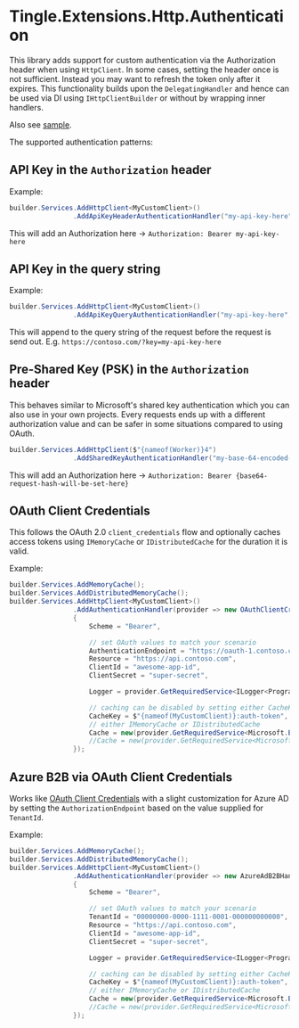 # Tingle.Extensions.Http.Authentication

This library adds support for custom authentication via the Authorization header when using `HttpClient`. In some cases, setting the header once is not sufficient. Instead you may want to refresh the token only after it expires.
This functionality builds upon the `DelegatingHandler` and hence can be used via DI using `IHttpClientBuilder` or without by wrapping inner handlers.

Also see [sample](./samples/HttpAuthenticationSample).

The supported authentication patterns:

## API Key in the `Authorization` header

Example:

```cs
builder.Services.AddHttpClient<MyCustomClient>()
                .AddApiKeyHeaderAuthenticationHandler("my-api-key-here", scheme: "Bearer");
```

This will add an Authorization here -> `Authorization: Bearer my-api-key-here`

## API Key in the query string

Example:

```cs
builder.Services.AddHttpClient<MyCustomClient>()
                .AddApiKeyQueryAuthenticationHandler("my-api-key-here", queryParameterName: "key");
```

This will append to the query string of the request before the request is send out. E.g. `https://contoso.com/?key=my-api-key-here`

## Pre-Shared Key (PSK) in the `Authorization` header

This behaves similar to Microsoft's shared key authentication which you can also use in your own projects. Every requests ends up with a different authorization value and can be safer in some situations compared to using OAuth.

```cs
builder.Services.AddHttpClient($"{nameof(Worker)}4")
                .AddSharedKeyAuthenticationHandler("my-base-64-encoded-key", scheme: "Bearer");
```

This will add an Authorization here -> `Authorization: Bearer {base64-request-hash-will-be-set-here}`

## OAuth Client Credentials

This follows the OAuth 2.0 `client_credentials` flow and optionally caches access tokens using `IMemoryCache` or `IDistributedCache` for the duration it is valid.

Example:

```cs
builder.Services.AddMemoryCache();
builder.Services.AddDistributedMemoryCache();
builder.Services.AddHttpClient<MyCustomClient>()
                .AddAuthenticationHandler(provider => new OAuthClientCredentialHandler()
                {
                    Scheme = "Bearer",

                    // set OAuth values to match your scenario
                    AuthenticationEndpoint = "https://oauth-1.contoso.com",
                    Resource = "https://api.contoso.com",
                    ClientId = "awesome-app-id",
                    ClientSecret = "super-secret",

                    Logger = provider.GetRequiredService<ILogger<Program>>(), // optional, useful for debugging

                    // caching can be disabled by setting either CacheKey or Cache to null
                    CacheKey = $"{nameof(MyCustomClient)}:auth-token",
                    // either IMemoryCache or IDistributedCache
                    Cache = new(provider.GetRequiredService<Microsoft.Extensions.Caching.Memory.IMemoryCache>()),
                    //Cache = new(provider.GetRequiredService<Microsoft.Extensions.Caching.Distributed.IDistributedCache>()),
                });
```

## Azure B2B via OAuth Client Credentials

Works like [OAuth Client Credentials](#oauth-client-credentials) with a slight customization for Azure AD by setting the `AuthorizationEndpoint` based on the value supplied for `TenantId`.

Example:

```cs
builder.Services.AddMemoryCache();
builder.Services.AddDistributedMemoryCache();
builder.Services.AddHttpClient<MyCustomClient>()
                .AddAuthenticationHandler(provider => new AzureAdB2BHandler
                {
                    Scheme = "Bearer",

                    // set OAuth values to match your scenario
                    TenantId = "00000000-0000-1111-0001-000000000000",
                    Resource = "https://api.contoso.com",
                    ClientId = "awesome-app-id",
                    ClientSecret = "super-secret",

                    Logger = provider.GetRequiredService<ILogger<Program>>(), // optional, useful for debugging

                    // caching can be disabled by setting either CacheKey or Cache to null
                    CacheKey = $"{nameof(MyCustomClient)}:auth-token",
                    // either IMemoryCache or IDistributedCache
                    Cache = new(provider.GetRequiredService<Microsoft.Extensions.Caching.Memory.IMemoryCache>()),
                    //Cache = new(provider.GetRequiredService<Microsoft.Extensions.Caching.Distributed.IDistributedCache>()),
                });
```
